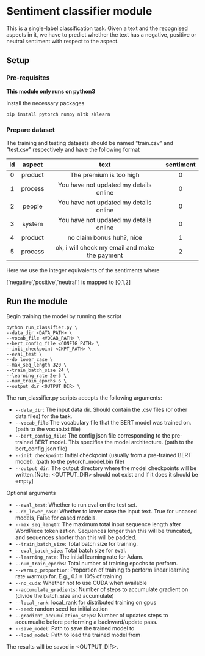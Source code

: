 # Sentiment classifier module

This is a single-label classification task. Given a text and the recognised aspects in it, we have to predict whether the text has a negative, positive or neutral sentiment with respect to the aspect.

## Setup

### Pre-requisites

**This module only runs on python3**

Install the necessary packages

```pip install pytorch numpy nltk sklearn```


### Prepare dataset

The training and testing datasets should be named "train.csv" and "test.csv" respectively and have the following format

|id|aspect|text|sentiment|
|:---:|:---:|:---:|:---:|
|0|product|The premium is too high|0|
|1|process|You have not updated my details online|0|
|2|people|You have not updated my details online|0|
|3|system|You have not updated my details online|0|
|4|product|no claim bonus huh?, nice|1|
|5|process|ok, i will check my email and make the payment|2|

Here we use the integer equivalents of the sentiments where

['negative','positive','neutral'] is mapped to [0,1,2]

## Run the module

Begin training the model by running the script 

```
python run_classifier.py \
--data_dir <DATA_PATH> \
--vocab_file <VOCAB_PATH> \
--bert_config_file <CONFIG_PATH> \
--init_checkpoint <CKPT_PATH> \
--eval_test \
--do_lower_case \
--max_seq_length 320 \
--train_batch_size 24 \
--learning_rate 2e-5 \
--num_train_epochs 6 \
--output_dir <OUTPUT_DIR> \
```

The run_classifier.py scripts accepts the following arguments:

* `--data_dir`: The input data dir. Should contain the .csv files (or other data files) for the task.
* `--vocab_file`:The vocabulary file that the BERT model was trained on. (path to the vocab.txt file)
* `--bert_config_file`: The config json file corresponding to the pre-trained BERT model. This specifies the model architecture. (path to the bert_config.json file)
* `--init_checkpoint`: Initial checkpoint (usually from a pre-trained BERT model). (path to the pytorch_model.bin file)
* `--output_dir`: The output directory where the model checkpoints will be written.[Note: <OUTPUT_DIR> should not exist and if it does it should be empty]

Optional arguments

* `--eval_test`: Whether to run eval on the test set.
* `--do_lower_case`: Whether to lower case the input text. True for uncased models, False for cased models.
* `--max_seq_length`: The maximum total input sequence length after WordPiece tokenization. Sequences longer than this will be truncated, and sequences shorter than this will be padded.
* `--train_batch_size`: Total batch size for training.
* `--eval_batch_size`: Total batch size for eval.
* `--learning_rate`: The initial learning rate for Adam.
* `--num_train_epochs`: Total number of training epochs to perform.
* `--warmup_proportion`: Proportion of training to perform linear learning rate warmup for. E.g., 0.1 = 10% of training.
* `--no_cuda`: Whether not to use CUDA when available
* `--accumulate_gradients`: Number of steps to accumulate gradient on (divide the batch_size and accumulate)
* `--local_rank`: local_rank for distributed training on gpus
* `--seed`: random seed for initialization
* `--gradient_accumulation_steps`: Number of updates steps to accumualte before performing a backward/update pass.
* `--save_model`: Path to save the trained model to
* `--load_model`: Path to load the trained model from

The results will be saved in <OUTPUT_DIR>. 




